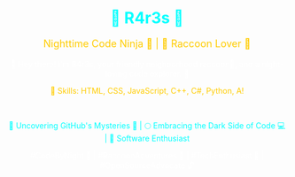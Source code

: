 <div align="center">
  <h1 style="color:#00ffff;">🌌 R4r3s 🌟</h1>
  <p style="color:#ffcc00; font-size:18px;">Nighttime Code Ninja 🍕 | 🦝 Raccoon Lover 🌙</p>
  <p style="color:#ffffff;">👋 Hey there! I'm R4r3s, your friendly neighborhood raccoon🦝, and a night-loving code explorer. 🌃</p>
  <p style="color:#ffcc00;">💼 Skills: HTML, CSS, JavaScript, C++, C#, Python, A!</p>
  <br>
  <p style="color:#00ffff;">🌌 Uncovering GitHub's Mysteries 🌠 | 🌕 Embracing the Dark Side of Code 💻 | 🚀 Software Enthusiast</p>
  <p style="color:#ffffff;">#CodeByNight 🌌 | #RaccoonAdventures 🦝 | #TechEnthusiast 🚀 | #OpenSourceAdvocate 🔓</p>
</div>
